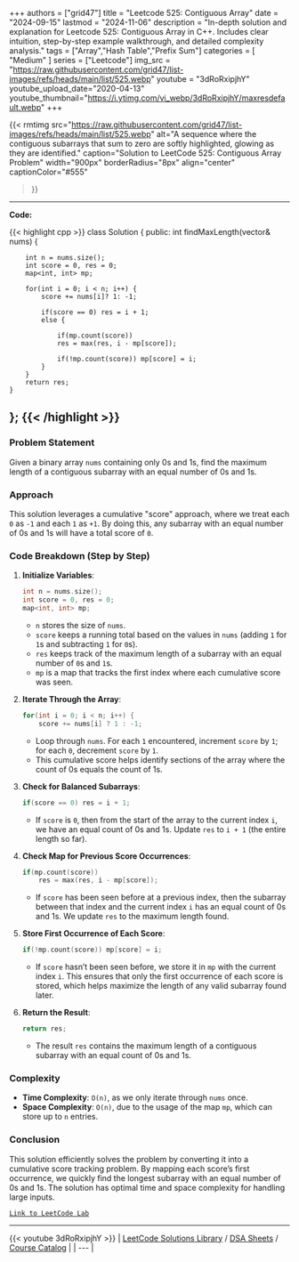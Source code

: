 
+++
authors = ["grid47"]
title = "Leetcode 525: Contiguous Array"
date = "2024-09-15"
lastmod = "2024-11-06"
description = "In-depth solution and explanation for Leetcode 525: Contiguous Array in C++. Includes clear intuition, step-by-step example walkthrough, and detailed complexity analysis."
tags = ["Array","Hash Table","Prefix Sum"]
categories = [
    "Medium"
]
series = ["Leetcode"]
img_src = "https://raw.githubusercontent.com/grid47/list-images/refs/heads/main/list/525.webp"
youtube = "3dRoRxipjhY"
youtube_upload_date="2020-04-13"
youtube_thumbnail="https://i.ytimg.com/vi_webp/3dRoRxipjhY/maxresdefault.webp"
+++


{{< rmtimg 
    src="https://raw.githubusercontent.com/grid47/list-images/refs/heads/main/list/525.webp" 
    alt="A sequence where the contiguous subarrays that sum to zero are softly highlighted, glowing as they are identified."
    caption="Solution to LeetCode 525: Contiguous Array Problem"
    width="900px"
    borderRadius="8px"
    align="center" 
    captionColor="#555"
>}}
---
**Code:**

{{< highlight cpp >}}
class Solution {
public:
    int findMaxLength(vector<int>& nums) {

        int n = nums.size();
        int score = 0, res = 0;
        map<int, int> mp;

        for(int i = 0; i < n; i++) {
            score += nums[i]? 1: -1;

            if(score == 0) res = i + 1;
            else {

                if(mp.count(score))
                res = max(res, i - mp[score]);

                if(!mp.count(score)) mp[score] = i;
            }
        }
        return res;
    }
};
{{< /highlight >}}
---

### Problem Statement

Given a binary array `nums` containing only 0s and 1s, find the maximum length of a contiguous subarray with an equal number of 0s and 1s.

### Approach

This solution leverages a cumulative "score" approach, where we treat each `0` as `-1` and each `1` as `+1`. By doing this, any subarray with an equal number of 0s and 1s will have a total score of `0`. 

### Code Breakdown (Step by Step)

1. **Initialize Variables**: 

   ```cpp
   int n = nums.size();
   int score = 0, res = 0;
   map<int, int> mp;
   ```

   - `n` stores the size of `nums`.
   - `score` keeps a running total based on the values in `nums` (adding `1` for `1`s and subtracting `1` for `0`s).
   - `res` keeps track of the maximum length of a subarray with an equal number of `0`s and `1`s.
   - `mp` is a map that tracks the first index where each cumulative score was seen.

2. **Iterate Through the Array**:

   ```cpp
   for(int i = 0; i < n; i++) {
       score += nums[i] ? 1 : -1;
   ```

   - Loop through `nums`. For each `1` encountered, increment `score` by `1`; for each `0`, decrement `score` by `1`.
   - This cumulative score helps identify sections of the array where the count of 0s equals the count of 1s.

3. **Check for Balanced Subarrays**:

   ```cpp
   if(score == 0) res = i + 1;
   ```

   - If `score` is `0`, then from the start of the array to the current index `i`, we have an equal count of 0s and 1s. Update `res` to `i + 1` (the entire length so far).

4. **Check Map for Previous Score Occurrences**:

   ```cpp
   if(mp.count(score))
       res = max(res, i - mp[score]);
   ```

   - If `score` has been seen before at a previous index, then the subarray between that index and the current index `i` has an equal count of 0s and 1s. We update `res` to the maximum length found.

5. **Store First Occurrence of Each Score**:

   ```cpp
   if(!mp.count(score)) mp[score] = i;
   ```

   - If `score` hasn’t been seen before, we store it in `mp` with the current index `i`. This ensures that only the first occurrence of each score is stored, which helps maximize the length of any valid subarray found later.

6. **Return the Result**:

   ```cpp
   return res;
   ```

   - The result `res` contains the maximum length of a contiguous subarray with an equal count of 0s and 1s.

### Complexity

- **Time Complexity**: `O(n)`, as we only iterate through `nums` once.
- **Space Complexity**: `O(n)`, due to the usage of the map `mp`, which can store up to `n` entries.

### Conclusion

This solution efficiently solves the problem by converting it into a cumulative score tracking problem. By mapping each score’s first occurrence, we quickly find the longest subarray with an equal number of 0s and 1s. The solution has optimal time and space complexity for handling large inputs.

[`Link to LeetCode Lab`](https://leetcode.com/problems/contiguous-array/description/)

---
{{< youtube 3dRoRxipjhY >}}
| [LeetCode Solutions Library](https://grid47.xyz/leetcode/) / [DSA Sheets](https://grid47.xyz/sheets/) / [Course Catalog](https://grid47.xyz/courses/) |
| --- |
